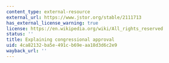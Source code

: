 ```yaml
---
content_type: external-resource
external_url: https://www.jstor.org/stable/2111713
has_external_license_warning: true
license: https://en.wikipedia.org/wiki/All_rights_reserved
status: ''
title: Explaining congressional approval
uid: 4ca82132-ba5e-491c-b69e-aa18d3d6c2e9
wayback_url: ''
---
```

